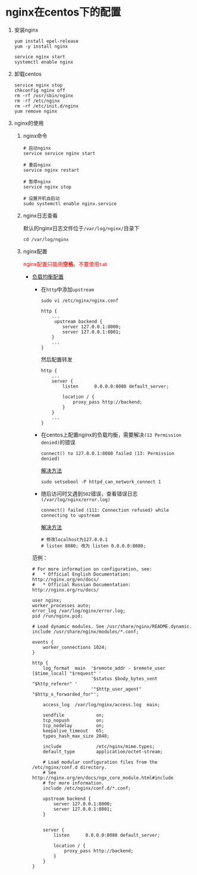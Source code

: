 # nginx在centos下的配置

1. 安装nginx

   ```shell
   yum install epel-release
   yum -y install nginx
   
   service nginx start
   systemctl enable nginx
   ```

2. 卸载centos

   ```shell
   service nginx stop
   chkconfig nginx off
   rm -rf /usr/sbin/nginx
   rm -rf /etc/nginx
   rm -rf /etc/init.d/nginx
   yum remove nginx
   ```

3. nginx的使用

   1. nginx命令

      ```shell
      # 启动nginx
      service service nginx start
         
      # 重启nginx
      service nginx restart
         
      # 暂停nginx
      service nginx stop
      
      # 设置开机自启动
      sudo systemctl enable nginx.service
      ```

   2. nginx日志查看

      默认的nginx日志文件位于`/var/log/nginx/`目录下

      ```shell
      cd /var/log/nginx
      ```

   3. nginx配置

      <span style="color: red;">nginx配置只能用**空格**，不要使用`tab`</span>

      * [负载均衡配置](https://docs.nginx.com/nginx/admin-guide/load-balancer/http-load-balancer/)

        * 在`http`中添加`upstream`
          ```shell
          sudo vi /etc/nginx/nginx.conf
          ```
          ```shell
          http {
              ...
               upstream backend {
                  server 127.0.0.1:8000;
                  server 127.0.0.1:8001;
              }
              ...
          }
          ```

          然后配置转发

          ```shell
          http {
              ...
              server {
                  listen      0.0.0.0:8080 default_server;
          
                  location / {
                      proxy_pass http://backend;
                  }
              }
              ...
          }
          ```

        * 在centos上配置nginx的负载均衡，需要解决`(13 Permission denied)`的错误

          ```
          connect() to 127.0.0.1:8080 failed (13: Permission denied)
          ```

          [解决方法](https://blog.csdn.net/oydaybreak/article/details/46594639)

          ```shell
          sudo setsebool -P httpd_can_network_connect 1
          ```

        * 随后访问时又遇到`502`错误，查看错误日志`(/var/log/nginx/error.log)`

          ```shell
          connect() failed (111: Connection refused) while connecting to upstream
          ```
          [解决方法](https://serverfault.com/questions/317393/connect-failed-111-connection-refused-while-connecting-to-upstream/576488#576488)

          ```shell
          # 修改localhost为127.0.0.1
          # listen 8080; 改为 listen 0.0.0.0:8080;
          ```

        范例：

        ```shell
        # For more information on configuration, see:
        #   * Official English Documentation: http://nginx.org/en/docs/
        #   * Official Russian Documentation: http://nginx.org/ru/docs/
        
        user nginx;
        worker_processes auto;
        error_log /var/log/nginx/error.log;
        pid /run/nginx.pid;
        
        # Load dynamic modules. See /usr/share/nginx/README.dynamic.
        include /usr/share/nginx/modules/*.conf;
        
        events {
            worker_connections 1024;
        }
        
        http {
            log_format  main  '$remote_addr - $remote_user [$time_local] "$request" '
                              '$status $body_bytes_sent "$http_referer" '
                              '"$http_user_agent" "$http_x_forwarded_for"';
        
            access_log  /var/log/nginx/access.log  main;
        
            sendfile            on;
            tcp_nopush          on;
            tcp_nodelay         on;
            keepalive_timeout   65;
            types_hash_max_size 2048;
        
            include             /etc/nginx/mime.types;
            default_type        application/octet-stream;
        
            # Load modular configuration files from the /etc/nginx/conf.d directory.
            # See http://nginx.org/en/docs/ngx_core_module.html#include
            # for more information.
            include /etc/nginx/conf.d/*.conf;
        
            upstream backend {
                server 127.0.0.1:8000;
                server 127.0.0.1:8001;
            }
        
        
            server {
                listen      0.0.0.0:8080 default_server;
        
                location / {
                    proxy_pass http://backend;
                }
            }
        }
        ```

        


​        


